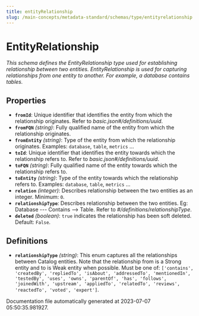 ```yaml
---
title: entityRelationship
slug: /main-concepts/metadata-standard/schemas/type/entityrelationship
---
```


# EntityRelationship

*This schema defines the EntityRelationship type used for establishing relationship between two entities. EntityRelationship is used for capturing relationships from one entity to another. For example, a database contains tables.*

## Properties

- **`fromId`**: Unique identifier that identifies the entity from which the relationship originates. Refer to *basic.json#/definitions/uuid*.
- **`fromFQN`** *(string)*: Fully qualified name of the entity from which the relationship originates.
- **`fromEntity`** *(string)*: Type of the entity from which the relationship originates. Examples: `database`, `table`, `metrics` ...
- **`toId`**: Unique identifier that identifies the entity towards which the relationship refers to. Refer to *basic.json#/definitions/uuid*.
- **`toFQN`** *(string)*: Fully qualified name of the entity towards which the relationship refers to.
- **`toEntity`** *(string)*: Type of the entity towards which the relationship refers to. Examples: `database`, `table`, `metrics` ...
- **`relation`** *(integer)*: Describes relationship between the two entities as an integer. Minimum: `0`.
- **`relationshipType`**: Describes relationship between the two entities. Eg: Database --- Contains --> Table. Refer to *#/definitions/relationshipType*.
- **`deleted`** *(boolean)*: `true` indicates the relationship has been soft deleted. Default: `False`.
## Definitions

- **`relationshipType`** *(string)*: This enum captures all the relationships between Catalog entities. Note that the relationship from is a Strong entity and to is Weak entity when possible. Must be one of: `['contains', 'createdBy', 'repliedTo', 'isAbout', 'addressedTo', 'mentionedIn', 'testedBy', 'uses', 'owns', 'parentOf', 'has', 'follows', 'joinedWith', 'upstream', 'appliedTo', 'relatedTo', 'reviews', 'reactedTo', 'voted', 'expert']`.


Documentation file automatically generated at 2023-07-07 05:50:35.981927.
